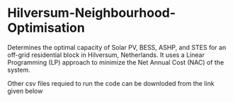 # Hilversum-Neighbourhood-Optimisation
Determines the optimal capacity of Solar PV, BESS, ASHP, and STES for an off-grid residential block in Hilversum, Netherlands. It uses a Linear Programming (LP) approach to minimize the Net Annual Cost (NAC) of the system.

Other csv files requied to run the code can be downloded from the link given below
